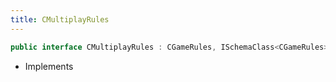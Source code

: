 ```yaml
---
title: CMultiplayRules
---
```


```csharp
public interface CMultiplayRules : CGameRules, ISchemaClass<CGameRules>, ISchemaClass<CMultiplayRules>, ISchemaField, ISchemaClass, INativeHandle
```

- Implements

